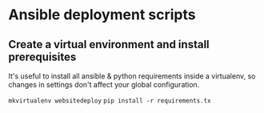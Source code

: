 # Ansible deployment scripts

## Create a virtual environment and install prerequisites
It's useful to install all ansible & python requirements inside
a virtualenv, so changes in settings don't affect your global configuration.

`mkvirtualenv websitedeploy`
`pip install -r requirements.tx`
